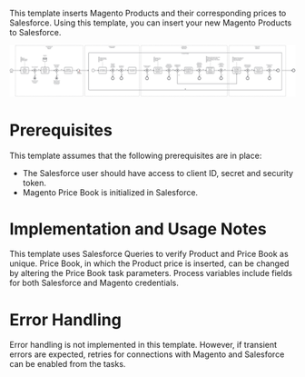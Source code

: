 This template inserts Magento Products and their corresponding prices to Salesforce.
Using this template, you can insert your new Magento Products to Salesforce.

![Template](assets/Adobe_Commerce___Magento_Product_to_Salesforce.svg)

# Prerequisites

This template assumes that the following prerequisites are in place:

- The Salesforce user should have access to client ID, secret and security token.
- Magento Price Book is initialized in Salesforce.

# Implementation and Usage Notes

This template uses Salesforce Queries to verify Product and Price Book as unique. Price Book, in which the Product price is inserted, can be changed by altering the Price Book task parameters.
Process variables include fields for both Salesforce and Magento credentials.

# Error Handling

Error handling is not implemented in this template.
However, if transient errors are expected, retries for connections with Magento and Salesforce can be enabled from the tasks.
